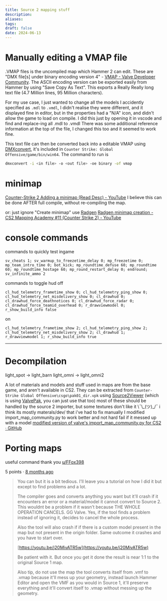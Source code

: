 ```yaml
---
title: Source 2 mapping stuff
description: 
aliases: 
tags: 
draft: false
date: 2024-06-13
---
```

# Manually editing a VMAP file
.VMAP files is the uncompiled map which Hammer 2 can edit. These are "DMX file\[s] under binary encoding version 4" - [VMAP - Valve Developer Community](https://developer.valvesoftware.com/wiki/VMAP). 
The ASCII encoding version can be exported easily from Hammer by using "Save Copy As Text". This exports a Really Really long text file (4.7 Million lines, 95 Million characters).

For my use case, I just wanted to change all the models I accidently specified as `.mdl` to `.vmdl`, I didn't realise they were different, and it displayed fine in editor, but in the properties had a "N/A" icon, and didn't allow the game to load on compile. 
I did this just by opening it in vscode and find and replace-ing all .mdl to .vmdl
There was some additional reference information at the top of the file, I changed this too and it seemed to work fine.

This text file can then be converted back into a editable VMAP using [DMXconvert](https://developer.valvesoftware.com/wiki/Dmxconvert), it's included in `Counter Strike: Global Offensive/game/bin/win64`.
The command to run is 
```bash
dmxconvert -i <in file> -o <out file> -oe binary -of vmap
```


# minimap
[Counter-Strike 2 Adding a minimap (Read Desc) - YouTube](https://youtu.be/vGItC8HAznk?si=4-Uao9FZWM0y_sSu)
I believe this can be done AFTER full compile, without re-compiling the map.

or:
just ignore "Create minimap" use [Radgen](https://developer.valvesoftware.com/wiki/RadGen) [Radgen minimap creation - CS2 Mapping Academy #11 (Counter Strike 2) - YouTube](https://www.youtube.com/watch?v=vDhUOtkXiOM)


# console commands 
commands to quickly test ingame
```
sv_cheats 1; sv_warmup_to_freezetime_delay 0; mp_freezetime 0; mp_team_intro_time 0; bot_kick; mp_roundtime_defuse 60; mp_roundtime 60; mp_roundtime_hostage 60; mp_round_restart_delay 0; endround; sv_infinite_ammo 2
```


commands to toggle hud
off
```
cl_hud_telemetry_frametime_show 0; cl_hud_telemetry_ping_show 0; cl_hud_telemetry_net_misdelivery_show 0; cl_drawhud 0; cl_drawhud_force_deathnotices 0; cl_drawhud_force_radar 0; cl_drawhud_force_teamid_overhead 0; r_drawviewmodel 0; r_show_build_info false
```
on
```
cl_hud_telemetry_frametime_show 2; cl_hud_telemetry_ping_show 2; cl_hud_telemetry_net_misdelivery_show 2; cl_drawhud 1;  r_drawviewmodel 1; r_show_build_info true
```
---


# Decompilation
light_spot -> light_barn
light_omni -> light_omni2



A lot of materials and models and stuff used in maps are from the base game, and aren't available in CS2.
They can be extracted from `Counter-Strike Global Offensive\csgo\pak01_dir.vpk` using [Source2Viewer](https://github.com/ValveResourceFormat/ValveResourceFormat) (which is using [ValvePak](https://github.com/ValveResourceFormat/ValvePak), you can just use that too)
most of these should be handled by the source 2 importer, but some textures don't like it 
\¯\\\_(ツ)\_/¯ i think its mostly materals/dev/ that i've had to fix manually
I modified import_map_community.py to work better and not hard fail if it messed up with a model
[modified version of valve's import\_map\_community.py for CS2 · GitHub](https://gist.github.com/iamasink/6a663421a0ef51fadd34dd4c3b5b6fea)


# Porting maps
useful command thank you [u/FFox398](https://reddit.com/user/FFox398/)

5 points · [8 months ago](https://www.reddit.com/r/hammer/comments/1ahamgu/comment/komobtz/?utm_source=reddit&utm_medium=web2x&context=3)
> 
> You can but it is a bit tedious. I'll leave you a tutorial on how I did it but except to find problems and a lot.
> 
> The compiler goes and converts anything you want but it'll crash if it encounters an error or a material/model it cannot convert to Source 2. This wouldnt be a problem if it wasn't because THE WHOLE OPERATION CANCELS. GG Valve. Yes, if the tool finds a problem instead of ignoring it, decides to cancel the whole process.
> 
> Also the tool will also crash if if there is a custom model present in the map but not present in the origin folder. Same outcome it crashes and you have to start over.
> 
> [https://youtu.be/j20MivATR5w](https://youtu.be/j20MivATR5w)
> 
> Be patient with it. But once you get it done the result is near 1:1 to the original Source 1 map.
> 
> Also tip, do not use the map the tool converts itself from .vmf to .vmap because it'll mess up your geometry, instead launch Hammer Editor and open the VMF as you would in Source 1, it'll preserve everything and it'll convert itself to .vmap without messing up the geometry.